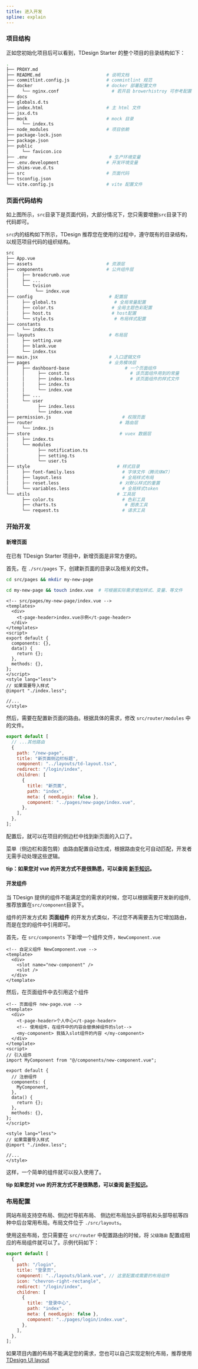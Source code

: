 ```yaml
---
title: 进入开发
spline: explain
---
```


### 项目结构

正如您初始化项目后可以看到，TDesign Starter 的整个项目的目录结构如下：

```bash
.
├── PROXY.md
├── README.md                         # 说明文档
├── commitlint.config.js              # commintlint 规范
├── docker                            # docker 部署配置文件
│     └── nginx.conf                    # 若开启 browerhistroy 可参考配置
├── docs
├── globals.d.ts
├── index.html                        # 主 html 文件
├── jsx.d.ts
├── mock                              # mock 目录
│     └── index.ts
├── node_modules                      # 项目依赖
├── package-lock.json
├── package.json
├── public
│     └── favicon.ico
├── .env                               # 生产环境变量
├── .env.development                  # 开发环境变量
├── shims-vue.d.ts
├── src                               # 页面代码
├── tsconfig.json
└── vite.config.js                    # vite 配置文件
```

### 页面代码结构

如上图所示，`src`目录下是页面代码，大部分情况下，您只需要增删`src`目录下的代码即可。

`src`内的结构如下所示，TDesign 推荐您在使用的过程中，遵守既有的目录结构，以规范项目代码的组织结构。

```bash
src
├── App.vue
├── assets                            # 资源层
├── components                        # 公共组件层
│     ├── breadcrumb.vue
│     ├── ...
│     └── tvision
│          └── index.vue
├── config                             # 配置层
│     ├── global.ts                      # 全局常量配置
│     ├── color.ts                      # 全局主题色彩配置
│     ├── host.ts                       # host配置
│     └── style.ts                       # 布局样式配置
├── constants
│     └── index.ts
├── layouts                            # 布局层
│     ├── setting.vue
│     ├── blank.vue
│     └── index.tsx
├── main.jsx                           # 入口逻辑文件
├── pages                              # 业务模块层
│     ├── dashboard-base                     # 一个页面组件
│     │     ├── const.ts                       # 该页面组件用到的常量
│     │     ├── index.less                     # 该页面组件的样式文件
│     │     ├── index.ts
│     │     └── index.vue
│     ├── ...
│     └── user
│           ├── index.less
│           └── index.vue
├── permission.js                           # 权限页面
├── router                                 # 路由层
│     └── index.js
├── store                                  # vuex 数据层
│     ├── index.ts
│     └── modules
│           ├── notification.ts
│           ├── setting.ts
│           └── user.ts
├── style                                 # 样式目录
│     ├── font-family.less                  # 字体文件（腾讯体W7）
│     ├── layout.less                       # 全局样式布局
│     ├── reset.less                       # 对默认样式的重置
│     └── variables.less                    # 全局样式token
└── utils                                 # 工具层
      ├── color.ts                          # 色彩工具
      ├── charts.ts                          # 图表工具
      └── request.ts                        # 请求工具

```

### 开始开发

#### 新增页面

在已有 TDesign Starter 项目中，新增页面是非常方便的。

首先，在 `./src/pages` 下，创建新页面的目录以及相关的文件。

```bash
cd src/pages && mkdir my-new-page

cd my-new-page && touch index.vue  # 可根据实际需求增加样式、变量、等文件
```

```vue
<!-- src/pages/my-new-page/index.vue -->
<templates>
  <div>
    <t-page-header>index.vue示例</t-page-header>
  </div>
</templates>
<script>
export default {
  components: {},
  data() {
    return {};
  },
  methods: {},
};
</script>
<style lang="less">
// 如果需要导入样式
@import "./index.less";

//...
</style>
```

然后，需要在配置新页面的路由。根据具体的需求，修改 `src/router/modules` 中的文件。

```javascript
export default [
  // ...其他路由
  {
    path: "/new-page",
    title: "新页面侧边栏标题",
    component: "../layouts/td-layout.tsx",
    redirect: "/login/index",
    children: [
      {
        title: "新页面",
        path: "index",
        meta: { needLogin: false },
        component: "../pages/new-page/index.vue",
      },
    ],
  },
];
```

配置后，就可以在项目的侧边栏中找到新页面的入口了。

菜单（侧边栏和面包屑）由路由配置自动生成，根据路由变化可自动匹配，开发者无需手动处理这些逻辑。

**tip：如果您对 vue 的开发方式不是很熟悉，可以查阅 [新手知识](https://vuejs.org/)。**

#### 开发组件

当 TDesign 提供的组件不能满足您的需求的时候，您可以根据需要开发新的组件, 推荐放置在`src/component`目录下。

组件的开发方式和 **页面组件** 的开发方式类似，不过您不再需要去为它增加路由，而是在您的组件中引用即可。

首先，在 `src/components` 下新增一个组件文件，`NewComponent.vue`

```vue
<!-- 自定义组件 NewComponent.vue -->
<template>
  <div>
    <slot name="new-component" />
    <slot />
  </div>
</template>
```

然后，在页面组件中去引用这个组件

```vue
<!-- 页面组件 new-page.vue -->
<template>
  <div>
    <t-page-header>个人中心</t-page-header>
    <!-- 使用组件，在组件中的内容会替换掉组件的slot-->
    <my-component> 我插入slot组件的内容 </my-component>
  </div>
</template>
<script>
// 引入组件
import MyComponent from "@/components/new-component.vue";

export default {
  // 注册组件
  components: {
    MyComponent,
  },
  data() {
    return {};
  },
  methods: {},
};
</script>

<style lang="less">
// 如果需要导入样式
@import "./index.less";

//...
</style>
```

这样，一个简单的组件就可以投入使用了。

**tip 如果您对 vue 的开发方式不是很熟悉，可以查阅 [新手知识](https://vuejs.org/)。**

### 布局配置

网站布局支持空布局、侧边栏导航布局、 侧边栏布局加头部导航和头部导航等四种中后台常用布局。布局文件位于 `./src/layouts`。

使用这些布局，您只需要在 `src/router` 中配置路由的时候，将 `父级路由` 配置成相应的布局组件就可以了。示例代码如下：

```js
export default [
  {
    path: "/login",
    title: "登录页",
    component: "../layouts/blank.vue", // 这里配置成需要的布局组件
    icon: "chevron-right-rectangle",
    redirect: "/login/index",
    children: [
      {
        title: "登录中心",
        path: "index",
        meta: { needLogin: false },
        component: "../pages/login/index.vue",
      },
    ],
  },
];
```

如果项目内置的布局不能满足您的需求，您也可以自己实现定制化布局，推荐使用 [TDesign UI layout](http://tdesign.tencent.com/vue/components/layout)
